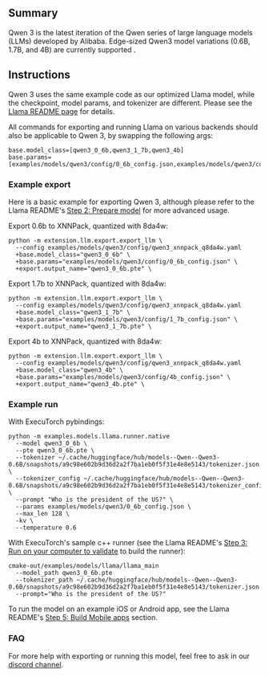 ## Summary
Qwen 3 is the latest iteration of the Qwen series of large language models (LLMs) developed by Alibaba. Edge-sized Qwen3 model variations (0.6B, 1.7B, and 4B) are currently supported .

## Instructions

Qwen 3 uses the same example code as our optimized Llama model, while the checkpoint, model params, and tokenizer are different. Please see the [Llama README page](../llama/README.md) for details.

All commands for exporting and running Llama on various backends should also be applicable to Qwen 3, by swapping the following args:
```
base.model_class=[qwen3_0_6b,qwen3_1_7b,qwen3_4b]
base.params=[examples/models/qwen3/config/0_6b_config.json,examples/models/qwen3/config/1_7b_config.json,examples/models/config/qwen3/4b_config.json]
```

### Example export
Here is a basic example for exporting Qwen 3, although please refer to the Llama README's [Step 2: Prepare model](../llama/README.md#step-2-prepare-model) for more advanced usage.

Export 0.6b to XNNPack, quantized with 8da4w:
```
python -m extension.llm.export.export_llm \
  --config examples/models/qwen3/config/qwen3_xnnpack_q8da4w.yaml
  +base.model_class="qwen3_0_6b" \
  +base.params="examples/models/qwen3/config/0_6b_config.json" \
  +export.output_name="qwen3_0_6b.pte" \

```

Export 1.7b to XNNPack, quantized with 8da4w:
```
python -m extension.llm.export.export_llm \
  --config examples/models/qwen3/config/qwen3_xnnpack_q8da4w.yaml
  +base.model_class="qwen3_1_7b" \
  +base.params="examples/models/qwen3/config/1_7b_config.json" \
  +export.output_name="qwen3_1_7b.pte" \
```

Export 4b to XNNPack, quantized with 8da4w:
```
python -m extension.llm.export.export_llm \
  --config examples/models/qwen3/config/qwen3_xnnpack_q8da4w.yaml
  +base.model_class="qwen3_4b" \
  +base.params="examples/models/qwen3/config/4b_config.json" \
  +export.output_name="qwen3_4b.pte" \
```

### Example run
With ExecuTorch pybindings:
```
python -m examples.models.llama.runner.native
  --model qwen3_0_6b \
  --pte qwen3_0_6b.pte \
  --tokenizer ~/.cache/huggingface/hub/models--Qwen--Qwen3-0.6B/snapshots/a9c98e602b9d36d2a2f7ba1eb0f5f31e4e8e5143/tokenizer.json \
  --tokenizer_config ~/.cache/huggingface/hub/models--Qwen--Qwen3-0.6B/snapshots/a9c98e602b9d36d2a2f7ba1eb0f5f31e4e8e5143/tokenizer_config.json \
  --prompt "Who is the president of the US?" \
  --params examples/models/qwen3/0_6b_config.json \
  --max_len 128 \
  -kv \
  --temperature 0.6
```

With ExecuTorch's sample c++ runner (see the Llama README's [Step 3: Run on your computer to validate](../llama/README.md#step-3-run-on-your-computer-to-validate) to build the runner):
```
cmake-out/examples/models/llama/llama_main
  --model_path qwen3_0_6b.pte
  --tokenizer_path ~/.cache/huggingface/hub/models--Qwen--Qwen3-0.6B/snapshots/a9c98e602b9d36d2a2f7ba1eb0f5f31e4e8e5143/tokenizer.json
  --prompt="Who is the president of the US?"
```

To run the model on an example iOS or Android app, see the Llama README's [Step 5: Build Mobile apps](../llama/README.md#step-5-build-mobile-apps) section.

### FAQ
For more help with exporting or running this model, feel free to ask in our [discord channel](https://discord.gg/UEjkY9Zs).
